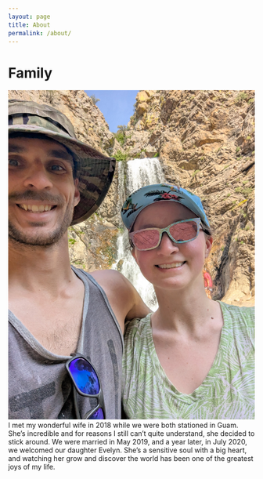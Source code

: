 ```yaml
---
layout: page
title: About
permalink: /about/
---
```


# Family
![DasWifey](/assets/images/Das%20Wifey.jpg)
I met my wonderful wife in 2018 while we were both stationed in Guam. She’s incredible and for reasons I still can’t quite understand, she decided to stick around. We were married in May 2019, and a year later, in July 2020, we welcomed our daughter Evelyn. She’s a sensitive soul with a big heart, and watching her grow and discover the world has been one of the greatest joys of my life.
